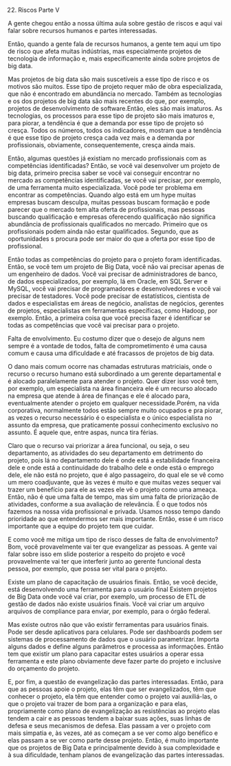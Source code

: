 22. Riscos Parte V

A gente chegou então a nossa última aula sobre gestão de riscos e aqui vai falar sobre recursos humanos e partes interessadas.

Então, quando a gente fala de recursos humanos, a gente tem aqui um tipo de risco que afeta muitas indústrias, mas especialmente projetos de tecnologia de informação e, mais especificamente ainda sobre projetos de big data.

Mas projetos de big data são mais suscetíveis a esse tipo de risco e os motivos são muitos. Esse tipo de projeto requer mão de obra especializada, que não é encontrado em abundância no mercado. Também as tecnologias e os dos projetos de big data são mais recentes do que, por exemplo, projetos de desenvolvimento de software.Então, eles são mais imaturos. As tecnologias, os processos para esse tipo de projeto são mais imaturos e, para piorar, a tendência é que a demanda por esse tipo de projeto só cresça. Todos os números, todos os indicadores, mostram que a tendência é que esse tipo de projeto cresça cada vez mais e a demanda por profissionais, obviamente, consequentemente, cresça ainda mais.

Então, algumas questões já existiam no mercado profissionais com as competências identificadas? Então, se você vai desenvolver um projeto de big data, primeiro precisa saber se você vai conseguir encontrar no mercado as competências identificadas, se você vai precisar, por exemplo, de uma ferramenta muito especializada. 
Você pode ter problema em encontrar as competências. Quando algo está em um hype  muitas empresas buscam desculpa, muitas pessoas buscam formação e pode parecer que o mercado tem alta oferta de profissionais, mas pessoas buscando qualificação e empresas oferecendo qualificação não significa abundância de profissionais qualificados no mercado. 
Primeiro que os profissionais podem ainda não estar qualificados. Segundo, que as oportunidades s procura pode ser maior do que a oferta por esse tipo de profissional.

Então todas as competências do projeto para o projeto foram identificadas. Então, se você tem um projeto de Big Data, você não vai precisar apenas de um engenheiro de dados. Você vai precisar de administradores de banco, de dados especializados, por exemplo, lá em Oracle, em SQL Server e MySQL, você vai precisar de programadores e desenvolvedores e você vai precisar de testadores. Você pode precisar de estatísticos, cientista de dados e especialistas em áreas de negócio, analistas de negócios, gerentes de projetos, especialistas em ferramentas específicas, como Hadoop, por exemplo. Então, a primeira coisa que você precisa fazer é identificar se todas as competências que você vai precisar para o projeto.

Falta de envolvimento. Eu costumo dizer que o desejo de alguns nem sempre é a vontade de todos, falta de comprometimento é uma causa comum e causa uma dificuldade e até fracassos de projetos de big data.

O dano mais comum ocorre nas chamadas estruturas matriciais, onde o recurso o recurso humano está subordinado a um gerente departamental e é alocado paralelamente para atender o projeto. Quer dizer isso você tem, por exemplo, um especialista na área financeira ele é um recurso alocado na empresa que atende à área de finanças e ele é alocado para, eventualmente atender o projeto em qualquer necessidade.Porém, na vida corporativa, normalmente todos estão sempre muito ocupados e pra piorar, as vezes o recurso necessário é o especialista e o único especialista no assunto da empresa, que praticamente possui conhecimento exclusivo no assunto. É aquele que, entre aspas, nunca tira férias.

Claro que o recurso vai priorizar a área funcional, ou seja, o seu departamento, as atividades do seu departamento em detrimento do projeto, pois lá no departamento dele é onde está a estabilidade financeira dele e onde está a continuidade do trabalho dele e onde está o emprego dele,  ele não está no projeto, que é algo passageiro, do qual ele se vê como um mero coadjuvante, que às vezes é muito e que muitas vezes sequer vai trazer um benefício para ele as vezes ele vê o projeto como uma ameaça. Então, não é que uma falta de tempo, mas sim uma falta de priorização de atividades, conforme a sua avaliação de relevância. É o que todos nós fazemos na nossa vida profissional e privada. Usamos nosso tempo dando prioridade ao que entendermos ser mais importante. Então, esse é um risco importante que a equipe do projeto tem que cuidar.

E como você me mitiga um tipo de risco desses de falta de envolvimento?
Bom, você provavelmente vai ter que evangelizar as pessoas. A gente vai falar sobre isso em slide posterior a respeito do projeto e você provavelmente vai ter que interferir junto ao gerente funcional desta pessoa, por exemplo, que possa ser vital para o projeto. 

Existe um plano de capacitação de usuários finais. Então, se você decide, está desenvolvendo uma ferramenta para o usuário final Existem projetos de Big Data onde você vai criar, por exemplo, um processo de ETL de gestão de dados não existe usuários finais. Você vai criar um arquivo arquivos de compliance para enviar, por exemplo, para o órgão federal.

Mas existe outros não que vão existir ferramentas para usuários finais. Pode ser desde aplicativos para celulares. Pode ser dashboards podem ser sistemas de processamento de dados que o usuário parametrizar. Importa alguns dados e define alguns parâmetros e processa as informações. Então tem que existir um plano para capacitar estes usuários a operar essa ferramenta e este plano obviamente deve fazer parte do projeto e inclusive do orçamento do projeto.

E, por fim, a questão de evangelização das partes interessadas. Então, para que as pessoas apoie o projeto, elas têm que ser evangelizados, têm que conhecer o projeto, ela têm que entender como o projeto vai auxiliá-las, o que o projeto vai trazer de bom para a organização e para elas, propriamente como plano de evangelização as resistências ao projeto elas tendem a cair e as pessoas tendem a baixar suas ações, suas linhas de defesa e seus mecanismos de defesa. Elas passam a ver o projeto com mais simpatia e, às vezes, até as começam a se ver como algo benéfico e elas passam a se ver como parte desse projeto. Então, é muito importante que os projetos de Big Data e principalmente devido à sua complexidade e à sua dificuldade, tenham planos de evangelização das partes interessadas.